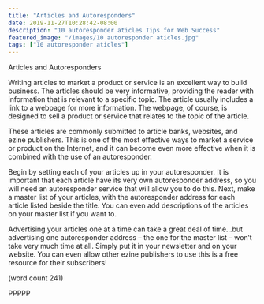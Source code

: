 ```yaml
---
title: "Articles and Autoresponders"
date: 2019-11-27T10:28:42-08:00
description: "10 autoresponder aticles Tips for Web Success"
featured_image: "/images/10 autoresponder aticles.jpg"
tags: ["10 autoresponder aticles"]
---
```


Articles and Autoresponders

Writing articles to market a product or service is an 
excellent way to build business. The articles should
be very informative, providing the reader with 
information that is relevant to a specific topic. The 
article usually includes a link to a webpage for more 
information. The webpage, of course, is designed to 
sell a product or service that relates to the topic of 
the article. 

These articles are commonly submitted to article 
banks, websites, and ezine publishers. This is one 
of the most effective ways to market a service or 
product on the Internet, and it can become even more 
effective when it is combined with the use of an 
autoresponder.

Begin by setting each of your articles up in your 
autoresponder. It is important that each article have 
its very own autoresponder address, so you will 
need an autoresponder service that will allow you to 
do this. Next, make a master list of your articles, with 
the autoresponder address for each article listed 
beside the title. You can even add descriptions of the 
articles on your master list if you want to.

Advertising your articles one at a time can take a 
great deal of time…but advertising one autoresponder 
address – the one for the master list – won’t take 
very much time at all. Simply put it in your newsletter 
and on your website. You can even allow other 
ezine publishers to use this is a free resource for 
their subscribers!

(word count 241)

PPPPP


